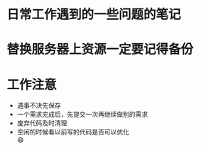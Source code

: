 # 日常工作遇到的一些问题的笔记

# 替换服务器上资源一定要记得备份
# 工作注意
* 遇事不决先保存
* 一个需求完成后，先提交一次再继续做别的需求
* 废弃代码及时清理
* 空闲的时候看以前写的代码是否可以优化  
:smile: